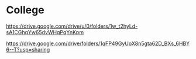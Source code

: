 # College

https://drive.google.com/drive/u/0/folders/1w_t2hyLd-sA1CGhqYw65dvWHqPqYnKpm

https://drive.google.com/drive/folders/1qFP49GyUoX8n5gta62D_BXs_6HBY6--T?usp=sharing
